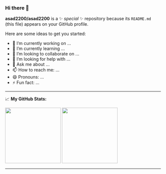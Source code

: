 ### Hi there 👋

**asad2200/asad2200** is a ✨ _special_ ✨ repository because its `README.md` (this file) appears on your GitHub profile.

Here are some ideas to get you started:

- 🔭 I’m currently working on ...
- 🌱 I’m currently learning ...
- 👯 I’m looking to collaborate on ...
- 🤔 I’m looking for help with ...
- 💬 Ask me about ...
- 📫 How to reach me: ...
- 😄 Pronouns: ...
- ⚡ Fun fact: ...

---

📈 **My GitHub Stats:**


<img height="180em" src="https://github-readme-stats.vercel.app/api?username=asad2200&show_icons=true&hide_border=true&&count_private=true&include_all_commits=true" />
<img height="180em" src="https://github-readme-stats.vercel.app/api/top-langs/?username=asad2200&exclude_repo=KNN-Image-Classification&show_icons=true&hide_border=true&layout=compact&langs_count=8"/>

---
